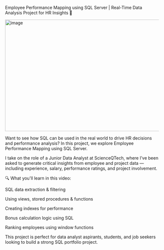Employee Performance Mapping using SQL Server | Real-Time Data Analysis Project for HR Insights 🚀

<img width="650" height="365" alt="image" src="https://github.com/user-attachments/assets/d1072616-e7be-4e4a-ba89-1c0da15b2bab" />


Want to see how SQL can be used in the real world to drive HR decisions and performance analysis? In this project, we explore Employee Performance Mapping using SQL Server.

I take on the role of a Junior Data Analyst at ScienceQTech, where I’ve been asked to generate critical insights from employee and project data — including experience, salary, performance ratings, and project involvement.

🔍 What you'll learn in this video:

SQL data extraction & filtering

Using views, stored procedures & functions

Creating indexes for performance

Bonus calculation logic using SQL

Ranking employees using window functions

This project is perfect for data analyst aspirants, students, and job seekers looking to build a strong SQL portfolio project.
